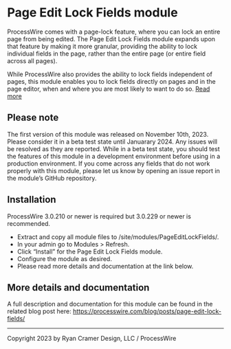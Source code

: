 # Page Edit Lock Fields module

ProcessWire comes with a page-lock feature, where you can lock an entire 
page from being edited. The Page Edit Lock Fields module expands upon that 
feature by making it more granular, providing the ability to lock 
individual fields in the page, rather than the entire page (or entire field 
across all pages). 

While ProcessWire also provides the ability to lock fields 
independent of pages, this module enables you to lock fields directly 
on pages and in the page editor, when and where you are most likely to want to 
do so. [Read more](https://processwire.com/blog/posts/page-edit-lock-fields/)

## Please note

The first version of this module was released on November 10th, 2023. Please 
consider it in a beta test state until Januarary 2024. Any issues will be resolved 
as they are reported. While in a beta test state, you should test the 
features of this module in a development environment before using in a 
production environment. If you come across any fields that do not work 
properly with this module, please let us know by opening an issue report in 
the module’s GitHub repository. 

## Installation

ProcessWire 3.0.210 or newer is required but 3.0.229 or newer is recommended.

- Extract and copy all module files to /site/modules/PageEditLockFields/. 
- In your admin go to Modules > Refresh. 
- Click “Install” for the Page Edit Lock Fields module. 
- Configure the module as desired. 
- Please read more details and documentation at the link below. 

## More details and documentation

A full description and documentation for this module can be found in the 
related blog post here: 
<https://processwire.com/blog/posts/page-edit-lock-fields/>

--- 
Copyright 2023 by Ryan Cramer Design, LLC / ProcessWire